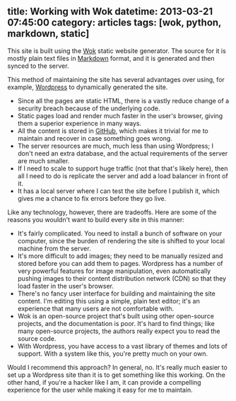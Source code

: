 title: Working with Wok
datetime: 2013-03-21 07:45:00
category: articles
tags: [wok, python, markdown, static]
---
This site is built using the [Wok](http://wok.mythmon.com) static website
generator. The source for it is mostly plain text files in
[Markdown](http://daringfireball.net/projects/markdown/) format, and it is generated and then synced to the server.

This method of maintaining the site has several advantages over using,
for example, [Wordpress](http://www.wordpress.org) to dynamically generated
the site.

* Since all the pages are static HTML, there is a vastly reduce change of
  a security breach because of the underlying code.
* Static pages load and render much faster in the user's browser,
  giving them a superior experience in many ways.
* All the content is stored in
  [GitHub](https://github.com/gecampbell/xlerb.com),
  which makes it trivial for me to maintain and recover in case something
  goes wrong.
* The server resources are much, much less than using Wordpress; I don't
  need an extra database, and the actual requirements of the server are
  much smaller.
* If I need to scale to support huge traffic (not that that's likely here),
  then all I need to do is replicate the server and add a load balancer
  in front of it.
* It has a local server where I can test the site before I publish it, which
  gives me a chance to fix errors before they go live.

Like any technology, however, there are tradeoffs. Here are some of the
reasons you wouldn't want to build every site in this manner:

* It's fairly complicated. You need to install a bunch of software on your
  computer, since the burden of rendering the site is shifted to your
  local machine from the server.
* It's more difficult to add images; they need to be manually resized and
  stored before you can add them to pages. Wordpress has a number of
  very powerful features for image manipulation, even automatically pushing
  images to their content distribution network (CDN) so that they load
  faster in the user's browser.
* There's no fancy user interface for building and maintaining the site
  content. I'm editing this using a simple, plain text editor; it's an
  experience that many users are not comfortable with.
* Wok is an open-source project that's built using other open-source
  projects, and the documentation is poor. It's hard to find things; like
  many open-source projects, the authors really expect you to read the
  source code.
* With Wordpress, you have access to a vast library of themes and lots of
  support. With a system like this, you're pretty much on your own.

Would I recommend this approach? In general, no. It's really much easier
to set up a Wordpress site than it is to get something like this working.
On the other hand, if you're a hacker like I am, it can provide a compelling
experience for the user while making it easy for me to maintain.
